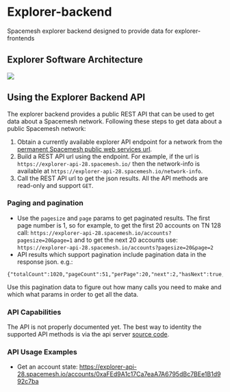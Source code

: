# Explorer-backend
Spacemesh explorer backend designed to provide data for explorer-frontends

## Explorer Software Architecture
![](https://raw.githubusercontent.com/spacemeshos/product/master/resources/explorer_arch_chart.png)

## Using the Explorer Backend API
The explorer backend provides a public REST API that can be used to get data about a Spacemesh network.
Following these steps to get data about a public Spacemesh network:

1. Obtain a currently available explorer API endpoint for a network from the [permanent Spacemesh public web services url](https://discover.spacemesh.io/networks.json).
2. Build a REST API url using the endpoint. For example, if the url is `https://explorer-api-28.spacemesh.io/` then the network-info is available at `https://explorer-api-28.spacemesh.io/network-info`.
3. Call the REST API url to get the json results. All the API methods are read-only and support `GET`.

### Paging and pagination
- Use the `pagesize` and `page` params to get paginated results. The first page number is 1, so for example, to get the first 20 accounts on TN 128 call: `https://explorer-api-28.spacemesh.io/accounts?pagesize=20&page=1` and to get the next 20 accounts use: `https://explorer-api-28.spacemesh.io/accounts?pagesize=20&page=2`
- API results which support pagination include pagination data in the response json. e.g.:

```
{"totalCount":1020,"pageCount":51,"perPage":20,"next":2,"hasNext":true,"current":1,"previous":1,"hasPrevious":false}}
```

Use this pagination data to figure out how many calls you need to make and which what params in order to get all the data.


### API Capabilities
The API is not properly documented yet. The best way to identity the supported API methods is via the api server [source code](https://github.com/spacemeshos/explorer-backend/blob/master/api/httpserver/httpserver.go).

### API Usage Examples

- Get an account state: https://explorer-api-28.spacemesh.io/accounts/0xaFEd9A1c17Ca7eaA7A6795dBc7BEe1B1d992c7ba



